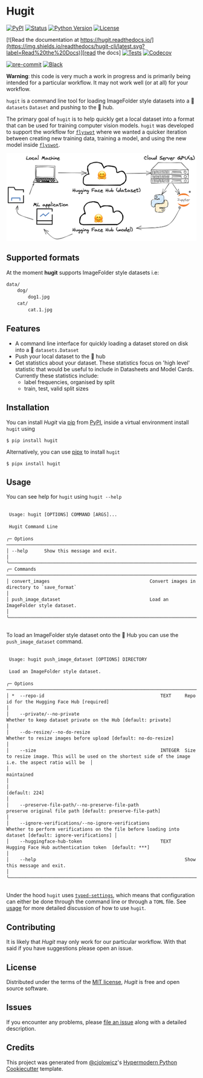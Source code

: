 # Hugit

[![PyPI](https://img.shields.io/pypi/v/hugit.svg)][pypi_]
[![Status](https://img.shields.io/pypi/status/hugit.svg)][status]
[![Python Version](https://img.shields.io/pypi/pyversions/hugit)][python version]
[![License](https://img.shields.io/pypi/l/hugit)][license]

[![Read the documentation at https://hugit.readthedocs.io/](https://img.shields.io/readthedocs/hugit-cli/latest.svg?label=Read%20the%20Docs)][read the docs]
[![Tests](https://github.com/davanstrien/hugit-cli/workflows/Tests/badge.svg)][tests]
[![Codecov](https://codecov.io/gh/davanstrien/hugit-cli/branch/main/graph/badge.svg)][codecov]

[![pre-commit](https://img.shields.io/badge/pre--commit-enabled-brightgreen?logo=pre-commit&logoColor=white)][pre-commit]
[![Black](https://img.shields.io/badge/code%20style-black-000000.svg)][black]

[pypi_]: https://pypi.org/project/hugit/
[status]: https://pypi.org/project/hugit/
[python version]: https://pypi.org/project/hugit
[license]: https://opensource.org/licenses/MIT
[read the docs]: https://hugit-cli.readthedocs.io/
[tests]: https://github.com/davanstrien/hugit/actions?workflow=Tests
[codecov]: https://app.codecov.io/gh/davanstrien/hugit
[pre-commit]: https://github.com/pre-commit/pre-commit
[black]: https://github.com/psf/black

**Warning**: this code is very much a work in progress and is primarily being intended for a particular workflow. It may not work well (or at all) for your workflow.

`hugit` is a command line tool for loading ImageFolder style datasets into a 🤗 `datasets` `Dataset` and pushing to the 🤗 hub.

The primary goal of `hugit` is to help quickly get a local dataset into a format that can be used for training computer vision models. `hugit` was developed to support the workflow for [`flyswot`](https://github.com/davanstrien/flyswot/) where we wanted a quicker iteration between creating new training data, training a model, and using the new model inside [`flyswot`](https://github.com/davanstrien/flyswot/).

![hugit workflow diagram](/docs/assets/hugit-workflow.png)

## Supported formats

At the moment **hugit** supports ImageFolder style datasets i.e:

```bash
data/
    dog/
        dog1.jpg
    cat/
        cat.1.jpg

```

## Features

- A command line interface for quickly loading a dataset stored on disk into a 🤗 `datasets.Dataset`
- Push your local dataset to the 🤗 hub
- Get statistics about your dataset. These statistics focus on 'high level' statistic that would be useful to include in Datasheets and Model Cards. Currently these statistics include:
  - label frequencies, organised by split
  - train, test, valid split sizes

## Installation

You can install _Hugit_ via [pip] from [PyPI], inside a virtual environment install `hugit` using

```console
$ pip install hugit
```

Alternatively, you can use [pipx](https://pypa.github.io/pipx/) to install `hugit`

```console
$ pipx install hugit
```

## Usage

You can see help for `hugit` using `hugit --help`

<!-- [[[cog
import cog
from hugit import cli
from click.testing import CliRunner
runner = CliRunner()
result = runner.invoke(cli.cli, ["--help"])
help = result.output.replace("Usage: cli", "Usage: hugit")
cog.out(
    "```\n{}\n```".format(help)
)
]]] -->

```

 Usage: hugit [OPTIONS] COMMAND [ARGS]...

 Hugit Command Line

╭─ Options ────────────────────────────────────────────────────────────────────────────────────────────────────────────────────────────────────────────────────────────────╮
│ --help      Show this message and exit.                                                                                                                                  │
╰──────────────────────────────────────────────────────────────────────────────────────────────────────────────────────────────────────────────────────────────────────────╯
╭─ Commands ───────────────────────────────────────────────────────────────────────────────────────────────────────────────────────────────────────────────────────────────╮
│ convert_images                                     Convert images in directory to `save_format`                                                                          │
│ push_image_dataset                                 Load an ImageFolder style dataset.                                                                                    │
╰──────────────────────────────────────────────────────────────────────────────────────────────────────────────────────────────────────────────────────────────────────────╯


```

<!-- [[[end]]] -->

To load an ImageFolder style dataset onto the 🤗 Hub you can use the `push_image_dataset` command.

<!-- [[[cog
import cog
from hugit import cli
from click.testing import CliRunner
runner = CliRunner()
result = runner.invoke(cli.cli, ["push_image_dataset", "--help"])
help = result.output.replace("Usage: cli", "Usage: hugit")
cog.out(
    "```\n{}\n```".format(help)
)
]]] -->

```

 Usage: hugit push_image_dataset [OPTIONS] DIRECTORY

 Load an ImageFolder style dataset.

╭─ Options ────────────────────────────────────────────────────────────────────────────────────────────────────────────────────────────────────────────────────────────────╮
│ *  --repo-id                                           TEXT     Repo id for the Hugging Face Hub [required]                                                              │
│    --private/--no-private                                       Whether to keep dataset private on the Hub [default: private]                                            │
│    --do-resize/--no-do-resize                                   Whether to resize images before upload [default: no-do-resize]                                           │
│    --size                                              INTEGER  Size to resize image. This will be used on the shortest side of the image i.e. the aspect ratio will be  │
│                                                                 maintained                                                                                               │
│                                                                 [default: 224]                                                                                           │
│    --preserve-file-path/--no-preserve-file-path                 preserve original file path [default: preserve-file-path]                                                │
│    --ignore-verifications/--no-ignore-verifications             Whether to perform verifications on the file before loading into dataset [default: ignore-verifications] │
│    --huggingface-hub-token                             TEXT     Hugging Face Hub authentication token  [default: ***]                                                    │
│    --help                                                       Show this message and exit.                                                                              │
╰──────────────────────────────────────────────────────────────────────────────────────────────────────────────────────────────────────────────────────────────────────────╯


```

<!-- [[[end]]] -->

Under the hood `hugit` uses [`typed-settings`](https://typed-settings.readthedocs.io/en/latest/index.html), which means that configuration can either be done through the command line or through a `TOML` file. See [usage] for more detailed discussion of how to use `hugit`.

## Contributing

It is likely that _Hugit_ may only work for our particular workflow. With that said if you have suggestions please open an issue.

## License

Distributed under the terms of the [MIT license],
_Hugit_ is free and open source software.

## Issues

If you encounter any problems,
please [file an issue] along with a detailed description.

## Credits

This project was generated from [@cjolowicz]'s [Hypermodern Python Cookiecutter] template.

[@cjolowicz]: https://github.com/cjolowicz
[cookiecutter]: https://github.com/audreyr/cookiecutter
[mit license]: https://opensource.org/licenses/MIT
[pypi]: https://pypi.org/
[hypermodern python cookiecutter]: https://github.com/cjolowicz/cookiecutter-hypermodern-python
[file an issue]: https://github.com/davanstrien/hugit/issues
[pip]: https://pip.pypa.io/

<!-- github-only -->

[contributor guide]: https://github.com/davanstrien/hugit/blob/main/CONTRIBUTING.md
[usage]: https://hugit-cli.readthedocs.io/en/latest/usage.html
